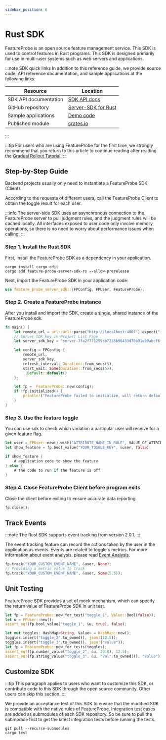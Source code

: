 ```yaml
---
sidebar_position: 6
---
```


# Rust SDK

FeatureProbe is an open source feature management service. This SDK is used to control features in Rust programs. This SDK is designed primarily for use in multi-user systems such as web servers and applications.

:::note SDK quick links
In addition to this reference guide, we provide source code, API reference documentation, and sample applications at the following links:

| **Resource**  | **Location**                                                 |
| ------------- | ------------------------------------------------------------ |
| SDK API documentation  | [ SDK API docs](https://docs.rs/feature-probe-server-sdk/latest/feature_probe_server_sdk/) |
| GitHub repository | [Server-SDK for Rust](https://github.com/FeatureProbe/server-sdk-rust) |
| Sample applications      | [Demo code](https://github.com/FeatureProbe/server-sdk-rust/blob/main/examples/demo.rs) |
| Published module    | [crates.io](https://crates.io/crates/feature-probe-server-sdk) |

:::

:::tip
For users who are using FeatureProbe for the first time, we strongly recommend that you return to this article to continue reading after reading the [Gradual Rollout Tutorial](../../tutorials/rollout_tutorial/).
:::

## Step-by-Step Guide

Backend projects usually only need to instantiate a FeatureProbe SDK (Client).

According to the requests of different users, call the FeatureProbe Client to obtain the toggle result for each user.

:::info
The server-side SDK uses an asynchronous connection to the FeatureProbe server to pull judgment rules, and the judgment rules will be cached locally. All interfaces exposed to user code only involve memory operations, so there is no need to worry about performance issues when calling.
:::

### Step 1. Install the Rust SDK

First, install the FeatureProbe SDK as a dependency in your application.

```shell
cargo install cargo-edit
cargo add feature-probe-server-sdk-rs --allow-prerelease
```

Next, import the FeatureProbe SDK in your application code:

```rust
use feature_probe_server_sdk::{FPConfig, FPUser, FeatureProbe};
```

### Step 2. Create a FeatureProbe instance

After you install and import the SDK, create a single, shared instance of the FeatureProbe sdk.

```rust
fn main() {
    let remote_url = url::Url::parse("http://localhost:4007").expect("invalid url");
    // Server SDK key in Project List Page.
    let server_sdk_key = "server-7fa2f771259cb7235b96433d70b91e99abcf6ff8".to_owned();

    let config = FPConfig {
        remote_url,
        server_sdk_key,
        refresh_interval: Duration::from_secs(5),
        start_wait: Some(Duration::from_secs(5)),
        ..Default::default()
    };

    let fp =  FeatureProbe::new(config);
    if !fp.initialized() {
        println!("FeatureProbe failed to initialize, will return default value");
    }
}
```

### Step 3. Use the feature toggle

You can use sdk to check which variation a particular user will receive for a given feature flag.

```rust
let user = FPUser::new().with("ATTRIBUTE_NAME_IN_RULE", VALUE_OF_ATTRIBUTE);
let show_feature = fp.bool_value("YOUR_TOGGLE_KEY", &user, false);

if show_feature {
    # application code to show the feature
} else {
    # the code to run if the feature is off
}
```

### Step 4. Close FeatureProbe Client before program exits

Close the client before exiting to ensure accurate data reporting.

```rust
fp.close();
```

## Track Events

:::note
The Rust SDK supports event tracking from version 2.0.1.
:::

The event tracking feature can record the actions taken by the user in the application as events.
Events are related to toggle's metrics. For more information about event analysis, please read [Event Analysis](../../tutorials/analysis).
```rust
fp.track("YOUR_CUSTOM_EVENT_NAME", &user, None);
// Providing a metric value to track
fp.track("YOUR_CUSTOM_EVENT_NAME", &user, Some(5.5));
```

## Unit Testing

FeatureProbe SDK provides a set of mock mechanism, which can specify the return value of FeatureProbe SDK in unit test.

```rust
let fp = FeatureProbe::new_for_test("toggle_1", Value::Bool(false));
let u = FPUser::new();
assert_eq!(fp.bool_value("toggle_1", &u, true), false);

let mut toggles: HashMap<String, Value> = HashMap::new();
toggles.insert("toggle_2".to_owned(), json!(12.5));
toggles.insert("toggle_3".to_owned(), json!("value"));
let fp = FeatureProbe::new_for_tests(toggles);
assert_eq!(fp.number_value("toggle_2", &u, 20.0), 12.5);
assert_eq!(fp.string_value("toggle_3", &u, "val".to_owned()), "value");
```

## Customize SDK

:::tip
This paragraph applies to users who want to customize this SDK, or contribute code to this SDK through the open source community. Other users can skip this section.
:::

We provide an acceptance test of this SDK to ensure that the modified SDK is compatible with the native rules of FeatureProbe.
Integration test cases are added as submodules of each SDK repository. So be sure to pull the submodule first to get the latest integration tests before running the tests.

```shell
git pull --recurse-submodules
cargo test
```
